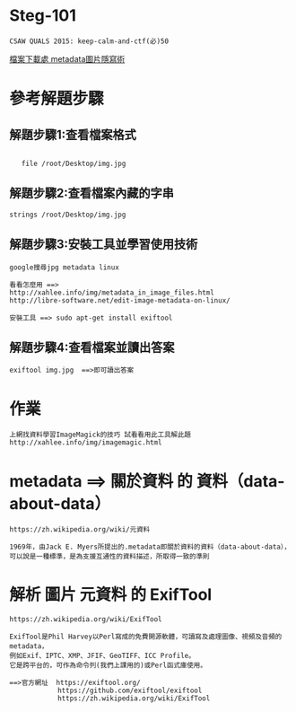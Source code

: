 # Steg-101
```
CSAW QUALS 2015: keep-calm-and-ctf(必)50
```
[檔案下載處 metadata圖片隱寫術](https://raw.githubusercontent.com/MyFirstSecurity2020/backup/main/steg/steg102/img.jpg)
# 參考解題步驟
## 解題步驟1:查看檔案格式
```

   file /root/Desktop/img.jpg
```

## 解題步驟2:查看檔案內藏的字串
```
strings /root/Desktop/img.jpg
```

## 解題步驟3:安裝工具並學習使用技術
```
google搜尋jpg metadata linux

看看怎麼用 ==>
http://xahlee.info/img/metadata_in_image_files.html
http://libre-software.net/edit-image-metadata-on-linux/

安裝工具 ==> sudo apt-get install exiftool

```
## 解題步驟4:查看檔案並讀出答案
```
exiftool img.jpg  ==>即可讀出答案
```
# 作業
```
上網找資料學習ImageMagick的技巧 試看看用此工具解此題
http://xahlee.info/img/imagemagic.html
```
# metadata ==> 關於資料 的 資料（data-about-data）
```
https://zh.wikipedia.org/wiki/元資料

1969年，由Jack E. Myers所提出的.metadata即關於資料的資料（data-about-data），
可以說是一種標準，是為支援互通性的資料描述，所取得一致的準則
```
# 解析 圖片 元資料 的 ExifTool
```
https://zh.wikipedia.org/wiki/ExifTool

ExifTool是Phil Harvey以Perl寫成的免費開源軟體，可讀寫及處理圖像、視頻及音頻的metadata，
例如Exif、IPTC、XMP、JFIF、GeoTIFF、ICC Profile。
它是跨平台的，可作為命令列(我們上課用的)或Perl函式庫使用。

==>官方網址  https://exiftool.org/
            https://github.com/exiftool/exiftool
            https://zh.wikipedia.org/wiki/ExifTool
```
